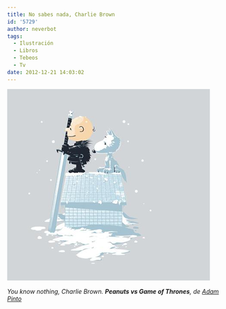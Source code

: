 ```yaml
---
title: No sabes nada, Charlie Brown
id: '5729'
author: neverbot
tags:
  - Ilustración
  - Libros
  - Tebeos
  - Tv
date: 2012-12-21 14:03:02
---
```


_![Winter Peanuts, de Adam Pinto](./no-sabes-nada-charlie-brown/Adam-Pinto-Winter-Peanuts-.jpg)_

_You know nothing, Charlie Brown. **Peanuts vs Game of Thrones**, de [Adam Pinto](https://www.facebook.com/AdamsPintoArt)_